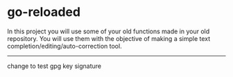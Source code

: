 # go-reloaded

In this project you will use some of your old functions made in your old repository. You will use them with the objective of making a simple text completion/editing/auto-correction tool.

***

change to test gpg key signature
